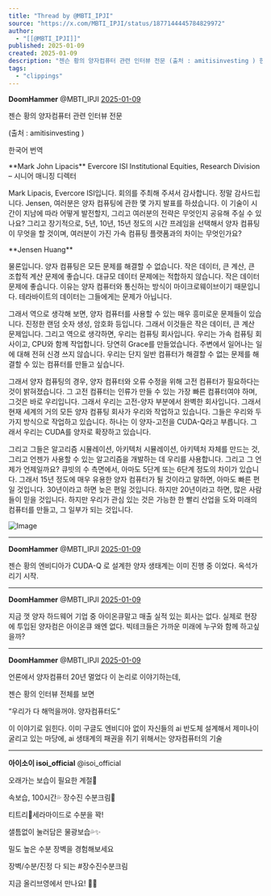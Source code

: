 ```yaml
---
title: "Thread by @MBTI_IPJI"
source: "https://x.com/MBTI_IPJI/status/1877144445784829972"
author:
  - "[[@MBTI_IPJI]]"
published: 2025-01-09
created: 2025-01-09
description: "젠슨 황의 양자컴퓨터 관련 인터뷰 전문 (출처 : amitisinvesting ) 한국어 번역 **Mark John Lipacis** Evercore ISI Institutional Equities, Research Division – 시니어 매니"
tags:
  - "clippings"
---
```

**DoomHammer** @MBTI\_IPJI [2025-01-09](https://x.com/MBTI_IPJI/status/1877144445784829972)

젠슨 황의 양자컴퓨터 관련 인터뷰 전문

(출처 : amitisinvesting )

한국어 번역

\*\*Mark John Lipacis\*\* Evercore ISI Institutional Equities, Research Division – 시니어 매니징 디렉터

Mark Lipacis, Evercore ISI입니다. 회의를 주최해 주셔서 감사합니다. 정말 감사드립니다. Jensen, 여러분은 양자 컴퓨팅에 관한 몇 가지 발표를 하셨습니다. 이 기술이 시간이 지남에 따라 어떻게 발전할지, 그리고 여러분의 전략은 무엇인지 공유해 주실 수 있나요? 그리고 장기적으로, 5년, 10년, 15년 정도의 시간 프레임을 선택해서 양자 컴퓨팅이 무엇을 할 것이며, 여러분이 가진 가속 컴퓨팅 플랫폼과의 차이는 무엇인가요?

\*\*Jensen Huang\*\*

물론입니다. 양자 컴퓨팅은 모든 문제를 해결할 수 없습니다. 작은 데이터, 큰 계산, 큰 조합적 계산 문제에 좋습니다. 대규모 데이터 문제에는 적합하지 않습니다. 작은 데이터 문제에 좋습니다. 이유는 양자 컴퓨터와 통신하는 방식이 마이크로웨이브이기 때문입니다. 테라바이트의 데이터는 그들에게는 문제가 아닙니다.

그래서 역으로 생각해 보면, 양자 컴퓨터를 사용할 수 있는 매우 흥미로운 문제들이 있습니다. 진정한 랜덤 숫자 생성, 암호화 등입니다. 그래서 이것들은 작은 데이터, 큰 계산 문제입니다. 그리고 역으로 생각하면, 우리는 컴퓨팅 회사입니다. 우리는 가속 컴퓨팅 회사이고, CPU와 함께 작업합니다. 당연히 Grace를 만들었습니다. 주변에서 일어나는 일에 대해 전혀 신경 쓰지 않습니다. 우리는 단지 일반 컴퓨터가 해결할 수 없는 문제를 해결할 수 있는 컴퓨터를 만들고 싶습니다.

그래서 양자 컴퓨팅의 경우, 양자 컴퓨터와 오류 수정을 위해 고전 컴퓨터가 필요하다는 것이 밝혀졌습니다. 그 고전 컴퓨터는 인류가 만들 수 있는 가장 빠른 컴퓨터여야 하며, 그것은 바로 우리입니다. 그래서 우리는 고전-양자 부분에서 완벽한 회사입니다. 그래서 현재 세계의 거의 모든 양자 컴퓨팅 회사가 우리와 작업하고 있습니다. 그들은 우리와 두 가지 방식으로 작업하고 있습니다. 하나는 이 양자-고전을 CUDA-Q라고 부릅니다. 그래서 우리는 CUDA를 양자로 확장하고 있습니다.

그리고 그들은 알고리즘 시뮬레이션, 아키텍처 시뮬레이션, 아키텍처 자체를 만드는 것, 그리고 언젠가 사용할 수 있는 알고리즘을 개발하는 데 우리를 사용합니다. 그리고 그 언제가 언제일까요? 큐빗의 수 측면에서, 아마도 5단계 또는 6단계 정도의 차이가 있습니다. 그래서 15년 정도에 매우 유용한 양자 컴퓨터가 될 것이라고 말하면, 아마도 빠른 편일 것입니다. 30년이라고 하면 늦은 편일 것입니다. 하지만 20년이라고 하면, 많은 사람들이 믿을 것입니다. 하지만 우리가 관심 있는 것은 가능한 한 빨리 산업을 도와 미래의 컴퓨터를 만들고, 그 일부가 되는 것입니다.

![Image](https://pbs.twimg.com/media/Ggz07CYaMAAckXg?format=jpg&name=large)

---

**DoomHammer** @MBTI\_IPJI [2025-01-09](https://x.com/MBTI_IPJI/status/1877146111648932004)

젠슨 황의 엔비디아가 CUDA-Q 로 설계한 양자 생태계는 이미 진행 중 이었다. 옥석가리기 시작.

---

**DoomHammer** @MBTI\_IPJI [2025-01-09](https://x.com/MBTI_IPJI/status/1877147975606059335)

지금 껏 양자 하드웨어 기업 중 아이온큐말고 매출 실적 있는 회사는 없다. 실제로 현장에 투입된 양자컴은 아이온큐 왜엔 없다. 빅테크들은 가까운 미래에 누구와 함께 하고싶을까?

---

**DoomHammer** @MBTI\_IPJI [2025-01-09](https://x.com/MBTI_IPJI/status/1877147597120614619)

언론에서 양자컴퓨터 20년 멀었다 이 논리로 이야기하는데,

젠슨 황의 인터뷰 전체를 보면

“우리가 다 해먹을꺼야. 양자컴퓨터도”

이 이야기로 읽힌다. 이미 구글도 엔비디아 없이 자신들의 ai 반도체 설계해서 제미나이 굴리고 있는 마당에, ai 생태계의 패권을 쥐기 위해서는 양자컴퓨터의 기술

---

**아이소이 isoi\_official** @isoi\_official

오래가는 보습이 필요한 계절🍂

속보습, 100시간💦 장수진 수분크림💚

티트리🌿세라마이드로 수분을 꽉!

샐틈없이 눌러담은 물광보습💦✨

밀도 높은 수분 장벽을 경험해보세요

장벽/수분/진정 다 되는 #장수진수분크림

지금 올리브영에서 만나요! 🖐🏻